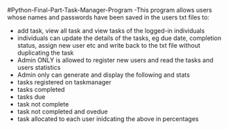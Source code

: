 #Python-Final-Part-Task-Manager-Program
-This program allows users whose names and passwords have been saved in the users txt files to:
- add task, view all task and view tasks of the logged-in individuals 
- individuals can update the details of the tasks, eg due date, completion status, assign new user etc and write back to the txt file without duplicating the task
- Admin ONLY is allowed to register new users and read the tasks and users statistics
- Admin only can generate and display the following and stats
-   tasks registered on taskmanager
-   tasks completed 
-   tasks due
-   task not complete
-   task not completed and ovedue
-   task allocated to each user inidcating the above in percentages
